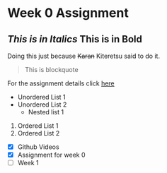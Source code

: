 # Week 0 Assignment

*This is in Italics*
**This is in Bold**
---

Doing this just because	~~Karan~~ Kiteretsu said to do it.
>This is blockquote

For the assignment details click [here](https://github.com/Korusuke/Project-Code)

* Unordered List 1
* Unordered List 2
	* Nested list 1

1. Ordered List 1
1. Ordered List 2

* [x] Github Videos
* [x] Assignment for week 0
* [ ] Week 1

